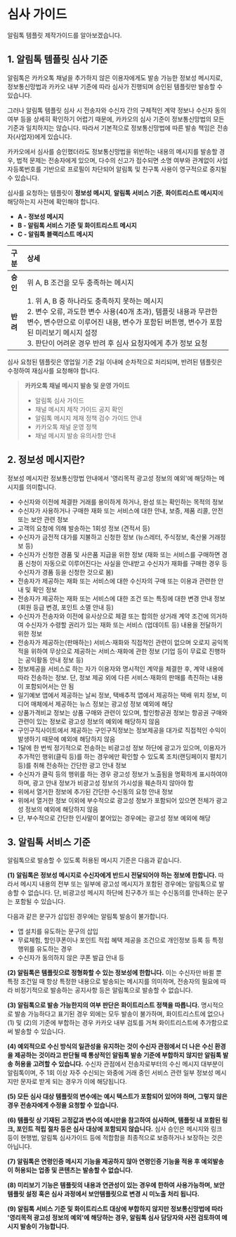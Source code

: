
# 심사 가이드

알림톡 템플릿 제작가이드를 알아보겠습니다.

## 1. 알림톡 템플릿 심사 기준

알림톡은 카카오톡 채널을 추가하지 않은 이용자에게도 발송 가능한 정보성 메시지로, 정보통신망법과 카카오 내부 기준에 따라 심사가 진행되며 승인된 템플릿만 발송할 수 있습니다.

그러나 알림톡 템플릿 심사 시 전송자와 수신자 간의 구체적인 계약 정보나 수신자 동의 여부 등을 상세히 확인하기 어렵기 때문에, 카카오의 심사 기준이 정보통신망법의 모든 기준과 일치하지는 않습니다. 따라서 기본적으로 정보통신망법에 따른 발송 책임은 전송자(사업자)에게 있습니다.

카카오에서 심사를 승인했더라도 정보통신망법을 위반하는 내용의 메시지를 발송할 경우, 법적 문제는 전송자에게 있으며, 다수의 신고가 접수되면 소명 여부와 관계없이 사업자등록번호를 기반으로 프로필이 차단되어 알림톡 및 친구톡 사용이 영구적으로 중지될 수 있습니다.

심사를 요청하는 템플릿이 **정보성 메시지**, **알림톡 서비스 기준**, **화이트리스트 메시지**에 해당하는지 사전에 확인해야 합니다.

*   **A - 정보성 메시지**
*   **B - 알림톡 서비스 기준 및 화이트리스트 메시지**
*   **C - 알림톡 블랙리스트 메시지**

| 구분 | 상세 |
| :--- | :--- |
| **승인** | 위 A, B 조건을 모두 충족하는 메시지 |
| **반려** | 1. 위 A, B 중 하나라도 충족하지 못하는 메시지<br>2. 변수 오류, 과도한 변수 사용(40개 초과), 템플릿 내용과 무관한 변수, 변수만으로 이루어진 내용, 변수가 포함된 버튼명, 변수가 포함된 미리보기 메시지 설정<br>3. 판단이 어려운 경우 반려 후 심사 요청자에게 추가 정보 요청 |

심사 요청된 템플릿은 영업일 기준 2일 이내에 순차적으로 처리되며, 반려된 템플릿은 수정하여 재심사를 요청해야 합니다.

> **카카오톡 채널 메시지 발송 및 운영 가이드**
> *   알림톡 심사 가이드
> *   채널 메시지 제작 가이드 공지 확인
> *   알림톡 메시지 제재 정책 검수 가이드 안내
> *   카카오톡 채널 운영 정책
> *   채널 메시지 발송 유의사항 안내

## 2. 정보성 메시지란?

정보성 메시지란 정보통신망법 안내에서 '영리목적 광고성 정보의 예외'에 해당하는 메시지를 의미합니다.

*   수신자와 이전에 체결한 거래를 용이하게 하거나, 완성 또는 확인하는 목적의 정보
*   수신자가 사용하거나 구매한 재화 또는 서비스에 대한 안내, 보증, 제품 리콜, 안전 또는 보안 관련 정보
*   고객의 요청에 의해 발송하는 1회성 정보 (견적서 등)
*   수신자가 금전적 대가를 지불하고 신청한 정보 (뉴스레터, 주식정보, 축산물 거래정보 등)
*   수신자가 신청한 경품 및 사은품 지급을 위한 정보 (재화 또는 서비스를 구매하면 경품 신청이 자동으로 이루어진다는 사실을 안내받고 수신자가 재화를 구매한 경우 등 수신자가 경품 등을 신청한 것으로 봄)
*   전송자가 제공하는 재화 또는 서비스에 대한 수신자의 구매 또는 이용과 관련한 안내 및 확인 정보
*   전송자가 제공하는 재화 또는 서비스에 대한 조건 또는 특징에 대한 변경 안내 정보 (회원 등급 변경, 포인트 소멸 안내 등)
*   수신자가 전송자와 이전에 유사상으로 체결 또는 합의한 상거래 계약 조건에 의거하여 수신자가 수령할 권리가 있는 재화 또는 서비스 (업데이트 등) 내용을 전달하기 위한 정보
*   전송자가 제공하는(판매하는) 서비스·재화와 직접적인 관련이 없으며 오로지 공익목적을 위하여 무상으로 제공하는 서비스·재화에 관한 정보 (기업 등이 무료로 진행하는 공익활동 안내 정보 등)
*   정보제공을 서비스로 하는 자가 이용자와 명시적인 계약을 체결한 후, 계약 내용에 따라 전송하는 정보. 단, 정보 제공 외에 다른 서비스·재화의 판매를 촉진하는 내용이 포함되어서는 안 됨
*   일기예보 앱에서 제공하는 날씨 정보, 택배추적 앱에서 제공하는 택배 위치 정보, 미디어 매체에서 제공하는 뉴스 정보는 광고성 정보 예외에 해당
*   상품가격비교 정보는 상품 구매와 관련이 있으며, 할인항공권 정보는 항공권 구매와 관련이 있는 정보로 광고성 정보의 예외에 해당하지 않음
*   구인구직사이트에서 제공하는 구인구직정보는 정보제공을 대가로 직접적인 수익이 발생하기 때문에 예외에 해당하지 않음
*   1달에 한 번씩 정기적으로 전송하는 비광고성 정보 하단에 광고가 있으며, 이용자가 추가적인 행위(클릭 등)를 하는 경우에만 확인할 수 있도록 조치(랜딩페이지 펼치기 등)를 취해 전송하는 간단한 광고 안내 정보
*   수신자가 클릭 등의 행위를 하는 경우 광고성 정보가 노출됨을 명확하게 표시하여야 하며, 광고 안내 정보가 비광고성 정보의 가시성을 훼손하지 않아야 함
*   위에서 열거한 정보에 추가된 간단한 수신동의 요청 안내 정보
*   위에서 열거한 정보 이외에 부수적으로 광고성 정보가 포함되어 있으면 전체가 광고성 정보의 예외에 해당하지 않음
*   단, 부수적으로 간단한 인사말이 붙어있는 경우에는 광고성 정보 예외에 해당

## 3. 알림톡 서비스 기준

알림톡으로 발송할 수 있도록 허용된 메시지 기준은 다음과 같습니다.

**(1) 알림톡은 정보성 메시지로 수신자에게 반드시 전달되어야 하는 정보에 한합니다.**
따라서 메시지 내용의 전부 또는 일부에 광고성 메시지가 포함된 경우에는 알림톡으로 발송할 수 없습니다. 단, 비광고성 메시지 하단에 친구추가 또는 수신동의를 안내하는 문구는 포함될 수 있습니다.

다음과 같은 문구가 삽입된 경우에는 알림톡 발송이 불가합니다.
*   앱 설치를 유도하는 문구의 삽입
*   무료체험, 할인쿠폰이나 포인트 적립 혜택 제공을 조건으로 개인정보 등록 등 특정 행위를 유도하는 경우
*   수신자가 동의하지 않은 쿠폰 발급 안내 등

**(2) 알림톡은 템플릿으로 정형화할 수 있는 정보성에 한합니다.**
이는 수신자만 바뀔 뿐 특정 조건일 때 항상 특정한 내용으로 발송되는 메시지를 의미하며, 전송자의 필요에 따라 비정기적으로 발송하는 공지사항 등은 알림톡으로 발송할 수 없습니다.

**(3) 알림톡으로 발송 가능한지의 여부 판단은 화이트리스트 정책을 따릅니다.**
명시적으로 발송 가능하다고 표기된 경우 외에는 모두 발송이 불가하며, 화이트리스트에 없으나 (1) 및 (2)의 기준에 부합하는 경우 카카오 내부 검토를 거쳐 화이트리스트에 추가함으로써 발송할 수 있습니다.

**(4) 예외적으로 수신 방식의 일관성을 유지하는 것이 수신자 관점에서 더 나은 수신 환경을 제공하는 것이라고 판단될 때 통상적인 알림톡 발송 기준에 부합하지 않지만 알림톡 발송 허용을 고려할 수 있습니다.**
수신자 관점에서 전송자로부터의 수신 메시지 대부분이 알림톡이며, 주 1회 이상 자주 수신되는 와중에 거래 중인 서비스 관련 일부 정보성 메시지만 문자로 받게 되는 경우가 이에 해당됩니다.

**(5) 모든 심사 대상 템플릿의 변수에는 예시 텍스트가 포함되어 있어야 하며, 그렇지 않은 경우 전송자에게 수정을 요청할 수 있습니다.**

**(6) 템플릿 상 기재된 고정값과 변수의 예시만을 참고하여 심사하며, 템플릿 내 포함된 링크, 포인트 적립 절차 등은 심사 대상에 포함되지 않습니다.**
심사 승인은 메시지와 링크 등이 현행법, 알림톡 심사가이드 등에 적합함을 최종적으로 보증하거나 보장하는 것은 아닙니다.

**(7) 알림톡은 연령인증 메시지 기능을 제공하지 않아 연령인증 기능을 적용 후 예외발송이 허용되는 업종 및 콘텐츠는 발송할 수 없습니다.**

**(8) 미리보기 기능은 템플릿의 내용과 연관성이 있는 경우에 한하여 사용가능하며, 보안템플릿 설정 혹은 심사 과정에서 보안템플릿으로 변경 시 미노출 처리 됩니다.**

**(9) 알림톡 서비스 기준 및 화이트리스트 대상에 부합하지 않지만 정보통신망법에 따라 '영리목적 광고성 정보의 예외'에 해당하는 경우, 알림톡 심사 담당자와 사전 검토하여 메시지 발송이 가능합니다.**

